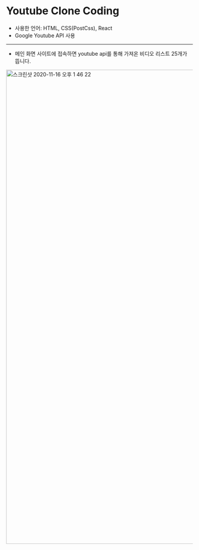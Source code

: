 # Youtube Clone Coding
* 사용한 언어: HTML, CSS(PostCss), React
* Google Youtube API 사용
--------------------------------------
* 메인 화면
사이트에 접속하면 youtube api를 통해 가져온 비디오 리스트 25개가 뜹니다.
<img width="1280" alt="스크린샷 2020-11-16 오후 1 46 22" src="https://user-images.githubusercontent.com/72989367/99214006-69886180-2812-11eb-914b-2958f00dccfd.png">
